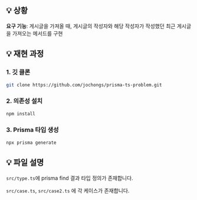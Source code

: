 ## 💡 상황

**요구 기능**: 게시글을 가져올 때, 게시글의 작성자와 해당 작성자가 작성했던 최근 게시글을 가져오는 메서드를 구현

## 💡 재현 과정

### 1. 깃 클론

```bash
git clone https://github.com/jochongs/prisma-ts-problem.git
```

### 2. 의존성 설치

```bash
npm install
```

### 3. Prisma 타입 생성

```bash
npx prisma generate
```

## 💡 파일 설명

`src/type.ts`에 prisma find 결과 타입 정의가 존재합니다.

`src/case.ts`, `src/case2.ts` 에 각 케이스가 존재합니다.
